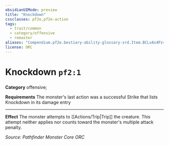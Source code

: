 ```yaml
---
obsidianUIMode: preview
title: "Knockdown"
cssclasses: pf2e,pf2e-action
tags:
  - trait/common
  - category/offensive
  - remaster
aliases: "Compendium.pf2e.bestiary-ability-glossary-srd.Item.BCLvAx4Pz4MLa2pu"
license: ORC
---
```

# Knockdown `pf2:1`

### 

**Category** offensive; 




**Requirements** The monster's last action was a successful Strike that lists Knockdown in its damage entry

* * *

**Effect** The monster attempts to [[Actions/Trip|Trip]] the creature. This attempt neither applies nor counts toward the monster's multiple attack penalty.

*Source: Pathfinder Monster Core*
*ORC*